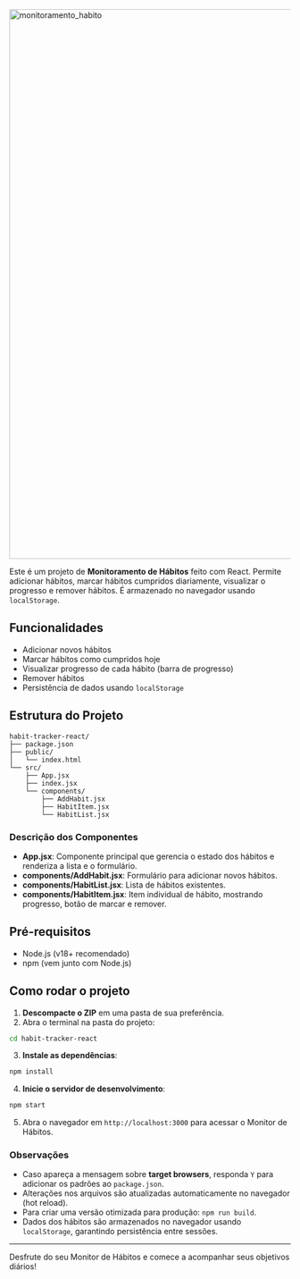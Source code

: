 
<img width="2659" height="984" alt="monitoramento_habito" src="https://github.com/user-attachments/assets/86f9c76b-def2-4999-8667-7677b847da5b" />

Este é um projeto de **Monitoramento de Hábitos** feito com React. Permite adicionar hábitos, marcar hábitos cumpridos diariamente, visualizar o progresso e remover hábitos. É armazenado no navegador usando `localStorage`.

## Funcionalidades

- Adicionar novos hábitos
- Marcar hábitos como cumpridos hoje
- Visualizar progresso de cada hábito (barra de progresso)
- Remover hábitos
- Persistência de dados usando `localStorage`

## Estrutura do Projeto

```
habit-tracker-react/
├── package.json
├── public/
│   └── index.html
└── src/
    ├── App.jsx
    ├── index.jsx
    └── components/
        ├── AddHabit.jsx
        ├── HabitItem.jsx
        └── HabitList.jsx
```

### Descrição dos Componentes

- **App.jsx**: Componente principal que gerencia o estado dos hábitos e renderiza a lista e o formulário.
- **components/AddHabit.jsx**: Formulário para adicionar novos hábitos.
- **components/HabitList.jsx**: Lista de hábitos existentes.
- **components/HabitItem.jsx**: Item individual de hábito, mostrando progresso, botão de marcar e remover.

## Pré-requisitos

- Node.js (v18+ recomendado)
- npm (vem junto com Node.js)

## Como rodar o projeto

1. **Descompacte o ZIP** em uma pasta de sua preferência.
2. Abra o terminal na pasta do projeto:

```bash
cd habit-tracker-react
```

3. **Instale as dependências**:

```bash
npm install
```

4. **Inicie o servidor de desenvolvimento**:

```bash
npm start
```

5. Abra o navegador em `http://localhost:3000` para acessar o Monitor de Hábitos.

### Observações

- Caso apareça a mensagem sobre **target browsers**, responda `Y` para adicionar os padrões ao `package.json`.
- Alterações nos arquivos são atualizadas automaticamente no navegador (hot reload).
- Para criar uma versão otimizada para produção: `npm run build`.
- Dados dos hábitos são armazenados no navegador usando `localStorage`, garantindo persistência entre sessões.

---

Desfrute do seu Monitor de Hábitos e comece a acompanhar seus objetivos diários!
